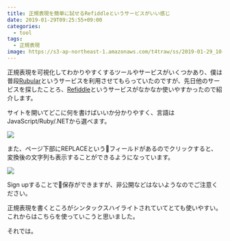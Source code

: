 ```yaml
---
title: 正規表現を簡単に試せるRefiddleというサービスがいい感じ
date: 2019-01-29T09:25:55+09:00
categories:
  - tool
tags:
  - 正規表現
image: https://s3-ap-northeast-1.amazonaws.com/t4traw/ss/2019-01-29_10-36-43.png
---
```

正規表現を可視化してわかりやすくするツールやサービスがいくつかあり、僕は普段[Rubular](https://rubular.com/)というサービスを利用させてもらっていたのですが、先日他のサービスを探したことろ、[Refiddle](http://refiddle.com/)というサービスがなかなか使いやすかったので紹介します。

<!--more-->

サイトを開いてどこに何を書けばいいか分かりやすく、言語はJavaScript/Ruby/.NETから選べます。

![](https://s3-ap-northeast-1.amazonaws.com/t4traw/ss/_2019-01-29_10.32.30.png)

また、ページ下部にREPLACEというフィールドがあるのでクリックすると、変換後の文字列も表示することができるようになっています。

![](https://s3-ap-northeast-1.amazonaws.com/t4traw/ss/2019-01-29_10-35-17.png)

Sign upすることで保存ができますが、非公開などはないようなのでご注意ください。

正規表現を書くところがシンタックスハイライトされていてとても使いやすい。これからはこちらを使っていこうと思いました。

それでは。